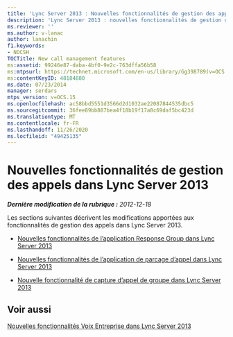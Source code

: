 ```yaml
---
title: 'Lync Server 2013 : Nouvelles fonctionnalités de gestion des appels'
description: 'Lync Server 2013 : nouvelles fonctionnalités de gestion des appels.'
ms.reviewer: ''
ms.author: v-lanac
author: lanachin
f1.keywords:
- NOCSH
TOCTitle: New call management features
ms:assetid: 99246e87-daba-4bf0-9e2c-763dffa56b58
ms:mtpsurl: https://technet.microsoft.com/en-us/library/Gg398789(v=OCS.15)
ms:contentKeyID: 48184880
ms.date: 07/23/2014
manager: serdars
mtps_version: v=OCS.15
ms.openlocfilehash: ac58bbd5551d3566d2d1032ae22087844535dbc5
ms.sourcegitcommit: 36fee89bb887bea4f18b19f17a8c69daf5bc423d
ms.translationtype: MT
ms.contentlocale: fr-FR
ms.lasthandoff: 11/26/2020
ms.locfileid: "49425135"
---
```

# <a name="new-call-management-features-in-lync-server-2013"></a>Nouvelles fonctionnalités de gestion des appels dans Lync Server 2013

<div data-xmlns="http://www.w3.org/1999/xhtml">

<div class="topic" data-xmlns="http://www.w3.org/1999/xhtml" data-msxsl="urn:schemas-microsoft-com:xslt" data-cs="https://msdn.microsoft.com/">

<div data-asp="https://msdn2.microsoft.com/asp">



</div>

<div id="mainSection">

<div id="mainBody">

<span> </span>

_**Dernière modification de la rubrique :** 2012-12-18_

Les sections suivantes décrivent les modifications apportées aux fonctionnalités de gestion des appels dans Lync Server 2013.

  - [Nouvelles fonctionnalités de l’application Response Group dans Lync Server 2013](lync-server-2013-new-response-group-application-features.md)

  - [Nouvelles fonctionnalités de l’application de parcage d’appel dans Lync Server 2013](lync-server-2013-new-call-park-application-features.md)

  - [Nouvelle fonctionnalité de capture d’appel de groupe dans Lync Server 2013](lync-server-2013-new-group-call-pickup-feature.md)

<div>

## <a name="see-also"></a>Voir aussi


[Nouvelles fonctionnalités Voix Entreprise dans Lync Server 2013](lync-server-2013-new-enterprise-voice-features.md)  
  

</div>

</div>

<span> </span>

</div>

</div>

</div>

